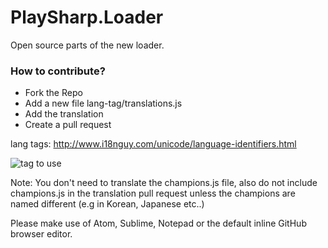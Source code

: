 # PlaySharp.Loader
Open source parts of the new loader.

### How to contribute?

* Fork the Repo
* Add a new file lang-tag/translations.js
* Add the translation
* Create a pull request

lang tags: http://www.i18nguy.com/unicode/language-identifiers.html

![tag to use](http://i.imgur.com/dz2grxS.png)

Note: You don't need to translate the champions.js file, also do not include champions.js in the translation pull request unless the champions are named different (e.g in Korean, Japanese etc..)

Please make use of Atom, Sublime, Notepad or the default inline GitHub browser editor.
